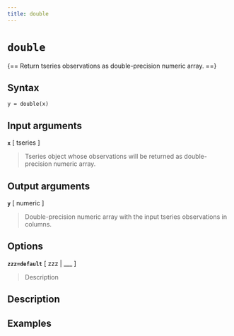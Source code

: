```yaml
---
title: double
---
```


# `double`

{== Return tseries observations as double-precision numeric array. ==}


## Syntax 

    y = double(x)


## Input arguments 

__`x`__ [ tseries ]
> 
> Tseries object whose observations will be returned as
> double-precision numeric array.
> 


## Output arguments 

__`y`__ [ numeric ]
> 
> Double-precision numeric array with the input tseries
> observations in columns.
> 


## Options 

__`zzz=default`__ [ zzz | ___ ]
> 
> Description
> 


## Description 



## Examples

```matlab
```

